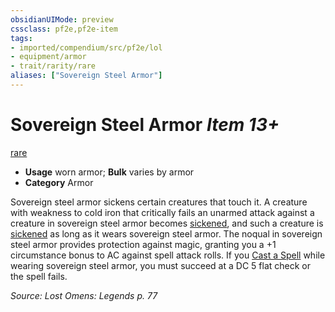 ```yaml
---
obsidianUIMode: preview
cssclass: pf2e,pf2e-item
tags:
- imported/compendium/src/pf2e/lol
- equipment/armor
- trait/rarity/rare
aliases: ["Sovereign Steel Armor"]
---
```

# Sovereign Steel Armor *Item 13+*  
[rare](rare.md)  

- **Usage** worn armor; **Bulk** varies by armor
- **Category** Armor

Sovereign steel armor sickens certain creatures that touch it. A creature with weakness to cold iron that critically fails an unarmed attack against a creature in sovereign steel armor becomes [sickened](conditions.md#Sickened), and such a creature is [sickened](conditions.md#Sickened) as long as it wears sovereign steel armor. The noqual in sovereign steel armor provides protection against magic, granting you a +1 circumstance bonus to AC against spell attack rolls. If you [Cast a Spell](cast-a-spell.md) while wearing sovereign steel armor, you must succeed at a DC 5 flat check or the spell fails.

*Source: Lost Omens: Legends p. 77*